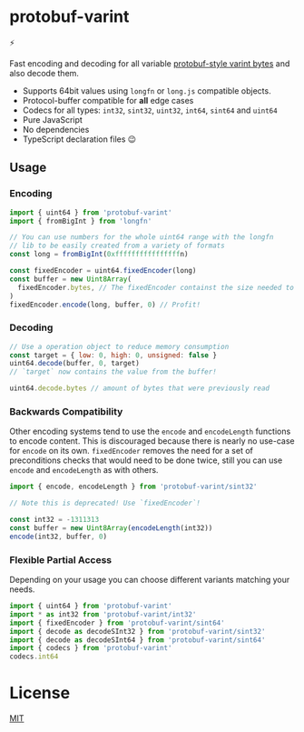 # protobuf-varint

⚡️

Fast encoding and decoding for all variable [protobuf-style varint bytes](https://developers.google.com/protocol-buffers/docs/encoding#varints) and also decode them.

- Supports 64bit values using `longfn` or `long.js` compatible objects.
- Protocol-buffer compatible for **all** edge cases
- Codecs for all types: `int32`, `sint32`, `uint32`, `int64`, `sint64` and `uint64`
- Pure JavaScript
- No dependencies
- TypeScript declaration files 😉

## Usage

### Encoding

```js
import { uint64 } from 'protobuf-varint'
import { fromBigInt } from 'longfn'

// You can use numbers for the whole uint64 range with the longfn
// lib to be easily created from a variety of formats
const long = fromBigInt(0xffffffffffffffffn)

const fixedEncoder = uint64.fixedEncoder(long)
const buffer = new Uint8Array(
  fixedEncoder.bytes, // The fixedEncoder containst the size needed to write the var-int
)
fixedEncoder.encode(long, buffer, 0) // Profit!
```

### Decoding

```js
// Use a operation object to reduce memory consumption
const target = { low: 0, high: 0, unsigned: false }
uint64.decode(buffer, 0, target)
// `target` now contains the value from the buffer!

uint64.decode.bytes // amount of bytes that were previously read
```

### Backwards Compatibility

Other encoding systems tend to use the `encode` and `encodeLength` functions
to encode content. This is discouraged because there is nearly no use-case for
`encode` on its own. `fixedEncoder` removes the need for a set of preconditions
checks that would need to be done twice, still you can use `encode` and `encodeLength`
as with others.

```js
import { encode, encodeLength } from 'protobuf-varint/sint32'

// Note this is deprecated! Use `fixedEncoder`!

const int32 = -1311313
const buffer = new Uint8Array(encodeLength(int32))
encode(int32, buffer, 0)
```

### Flexible Partial Access

Depending on your usage you can choose different variants matching your needs.

```js
import { uint64 } from 'protobuf-varint'
import * as int32 from 'protobuf-varint/int32'
import { fixedEncoder } from 'protobuf-varint/sint64'
import { decode as decodeSInt32 } from 'protobuf-varint/sint32'
import { decode as decodeSInt64 } from 'protobuf-varint/sint64'
import { codecs } from 'protobuf-varint'
codecs.int64
```

# License

[MIT](./LICENSE)
